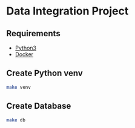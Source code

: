 # Data Integration Project

## Requirements

- [Python3](https://www.python.org/downloads/)
- [Docker](https://docs.docker.com/get-started/get-docker/)

## Create Python venv

```bash
make venv
```

## Create Database

```bash
make db
```